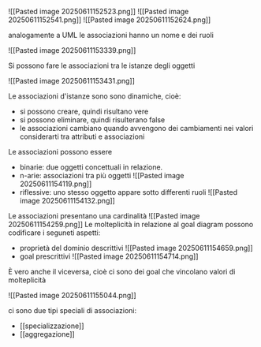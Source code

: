 ![[Pasted image 20250611152523.png]]
![[Pasted image 20250611152541.png]]
![[Pasted image 20250611152624.png]]

analogamente a UML le associazioni hanno un nome e dei ruoli

![[Pasted image 20250611153339.png]]

Si possono fare le associazioni tra le istanze degli oggetti

![[Pasted image 20250611153431.png]]

Le associazioni d'istanze sono sono dinamiche, cioè:
 - si possono creare, quindi risultano vere
 - si possono eliminare, quindi risulterano false
 - le associazioni cambiano quando avvengono dei cambiamenti nei valori considerarti tra attributi e associazioni

Le associazioni possono essere 
- binarie: due oggetti concettuali in relazione. 
- n-arie: associazioni tra più oggetti
	![[Pasted image 20250611154119.png]]
- riflessive: uno stesso oggetto appare sotto differenti ruoli
	![[Pasted image 20250611154132.png]]

Le associazioni presentano una cardinalità
![[Pasted image 20250611154259.png]]
Le molteplicità in relazione al goal diagram possono codificare i seguneti aspetti:
- proprietà del dominio descrittivi
	![[Pasted image 20250611154659.png]]
- goal prescrittivi
	![[Pasted image 20250611154714.png]]

È vero anche il viceversa, cioè ci sono dei goal che vincolano valori di molteplicità 

![[Pasted image 20250611155044.png]]

ci sono due tipi speciali di associazioni:
- [[specializzazione]] 
- [[aggregazione]]